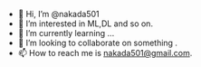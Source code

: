 - 👋 Hi, I’m @nakada501
- 👀 I’m interested in ML,DL and so on.
- 🌱 I’m currently learning ...
- 💞️ I’m looking to collaborate on something .
- 📫 How to reach me is nakada501@gmail.com.

<!---
nakada501/nakada501 is a ✨ special ✨ repository because its `README.md` (this file) appears on your GitHub profile.
You can click the Preview link to take a look at your changes.
--->
